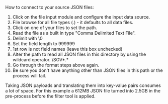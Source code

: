 How to connect to your source JSON files:

1.   Click on the file input module and configure the input data source.  
2.   File browse for all file types (*.*) -  it defaults to all data files.
3.   Click on one of your files to set the path.
4.   Read the file as a built in type "Comma Delimited Text File".
6.   Delimit with \0
7.   Set the field length to 999999
8.   1st row is not field names (leave this box unchecked)
9.   Alter the path to read all JSON files in this directory by using the wildcard operator.  \SOV*.* 
10.  Go through the format steps above again.
11.  Be sure you don't have anything other than JSON files in this path or the process will fail.

Taking JSON payloads and translating them into key-value pairs consumes a lot of space.  For this example a 612MB JSON file turned into 2.5GB in the pre-process before the filter tool is applied. 


